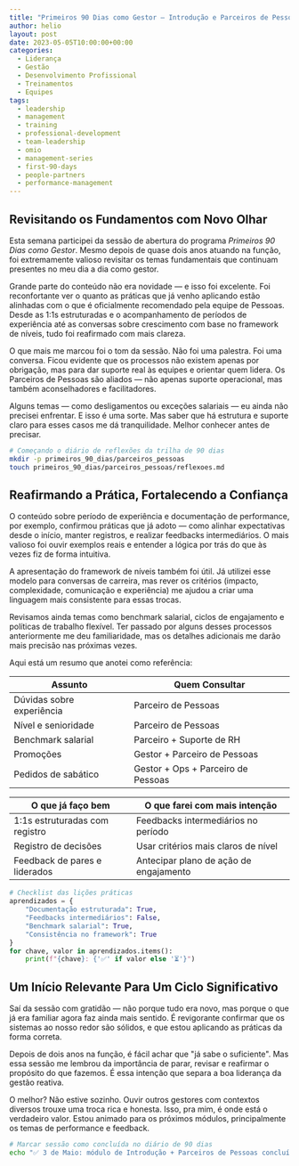 ```yaml
---
title: "Primeiros 90 Dias como Gestor – Introdução e Parceiros de Pessoas"
author: helio
layout: post
date: 2023-05-05T10:00:00+00:00
categories:
  - Liderança
  - Gestão
  - Desenvolvimento Profissional
  - Treinamentos
  - Equipes
tags:
  - leadership
  - management
  - training
  - professional-development
  - team-leadership
  - omio
  - management-series
  - first-90-days
  - people-partners
  - performance-management
---
```


## Revisitando os Fundamentos com Novo Olhar

Esta semana participei da sessão de abertura do programa _Primeiros 90 Dias como Gestor_. Mesmo depois de quase dois anos atuando na função, foi extremamente valioso revisitar os temas fundamentais que continuam presentes no meu dia a dia como gestor.

Grande parte do conteúdo não era novidade — e isso foi excelente. Foi reconfortante ver o quanto as práticas que já venho aplicando estão alinhadas com o que é oficialmente recomendado pela equipe de Pessoas. Desde as 1:1s estruturadas e o acompanhamento de períodos de experiência até as conversas sobre crescimento com base no framework de níveis, tudo foi reafirmado com mais clareza.

O que mais me marcou foi o tom da sessão. Não foi uma palestra. Foi uma conversa. Ficou evidente que os processos não existem apenas por obrigação, mas para dar suporte real às equipes e orientar quem lidera. Os Parceiros de Pessoas são aliados — não apenas suporte operacional, mas também aconselhadores e facilitadores.

Alguns temas — como desligamentos ou exceções salariais — eu ainda não precisei enfrentar. E isso é uma sorte. Mas saber que há estrutura e suporte claro para esses casos me dá tranquilidade. Melhor conhecer antes de precisar.

```bash
# Começando o diário de reflexões da trilha de 90 dias
mkdir -p primeiros_90_dias/parceiros_pessoas
touch primeiros_90_dias/parceiros_pessoas/reflexoes.md
```

## Reafirmando a Prática, Fortalecendo a Confiança

O conteúdo sobre período de experiência e documentação de performance, por exemplo, confirmou práticas que já adoto — como alinhar expectativas desde o início, manter registros, e realizar feedbacks intermediários. O mais valioso foi ouvir exemplos reais e entender a lógica por trás do que às vezes fiz de forma intuitiva.

A apresentação do framework de níveis também foi útil. Já utilizei esse modelo para conversas de carreira, mas rever os critérios (impacto, complexidade, comunicação e experiência) me ajudou a criar uma linguagem mais consistente para essas trocas.

Revisamos ainda temas como benchmark salarial, ciclos de engajamento e políticas de trabalho flexível. Ter passado por alguns desses processos anteriormente me deu familiaridade, mas os detalhes adicionais me darão mais precisão nas próximas vezes.

Aqui está um resumo que anotei como referência:

| Assunto                   | Quem Consultar                     |
| ------------------------- | ---------------------------------- |
| Dúvidas sobre experiência | Parceiro de Pessoas                |
| Nível e senioridade       | Parceiro de Pessoas                |
| Benchmark salarial        | Parceiro + Suporte de RH           |
| Promoções                 | Gestor + Parceiro de Pessoas       |
| Pedidos de sabático       | Gestor + Ops + Parceiro de Pessoas |

| O que já faço bem              | O que farei com mais intenção          |
| ------------------------------ | -------------------------------------- |
| 1:1s estruturadas com registro | Feedbacks intermediários no período    |
| Registro de decisões           | Usar critérios mais claros de nível    |
| Feedback de pares e liderados  | Antecipar plano de ação de engajamento |

```python
# Checklist das lições práticas
aprendizados = {
    "Documentação estruturada": True,
    "Feedbacks intermediários": False,
    "Benchmark salarial": True,
    "Consistência no framework": True
}
for chave, valor in aprendizados.items():
    print(f"{chave}: {'✅' if valor else '⏳'}")
```

## Um Início Relevante Para Um Ciclo Significativo

Saí da sessão com gratidão — não porque tudo era novo, mas porque o que já era familiar agora faz ainda mais sentido. É revigorante confirmar que os sistemas ao nosso redor são sólidos, e que estou aplicando as práticas da forma correta.

Depois de dois anos na função, é fácil achar que "já sabe o suficiente". Mas essa sessão me lembrou da importância de parar, revisar e reafirmar o propósito do que fazemos. É essa intenção que separa a boa liderança da gestão reativa.

O melhor? Não estive sozinho. Ouvir outros gestores com contextos diversos trouxe uma troca rica e honesta. Isso, pra mim, é onde está o verdadeiro valor. Estou animado para os próximos módulos, principalmente os temas de performance e feedback.

```bash
# Marcar sessão como concluída no diário de 90 dias
echo "✅ 3 de Maio: módulo de Introdução + Parceiros de Pessoas concluído e registrado." >> primeiros_90_dias/log.txt
```
